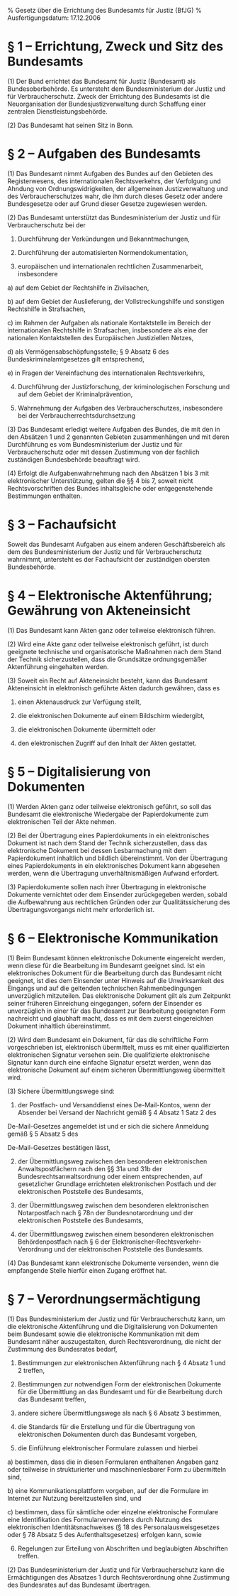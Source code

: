 % Gesetz über die Errichtung des Bundesamts für Justiz  (BfJG)
% Ausfertigungsdatum: 17.12.2006
 
# § 1 – Errichtung, Zweck und Sitz des Bundesamts

(1) Der Bund errichtet das Bundesamt für Justiz (Bundesamt) als Bundesoberbehörde. Es untersteht dem Bundesministerium der Justiz und für Verbraucherschutz. Zweck der Errichtung des Bundesamts ist die Neuorganisation der Bundesjustizverwaltung durch Schaffung einer zentralen Dienstleistungsbehörde.

(2) Das Bundesamt hat seinen Sitz in Bonn.

# § 2 – Aufgaben des Bundesamts

(1) Das Bundesamt nimmt Aufgaben des Bundes auf den Gebieten des Registerwesens, des internationalen Rechtsverkehrs, der Verfolgung und Ahndung von Ordnungswidrigkeiten, der allgemeinen Justizverwaltung und des Verbraucherschutzes wahr, die ihm durch dieses Gesetz oder andere Bundesgesetze oder auf Grund dieser Gesetze zugewiesen werden.

(2) Das Bundesamt unterstützt das Bundesministerium der Justiz und für Verbraucherschutz bei der

1. Durchführung der Verkündungen und Bekanntmachungen,

2. Durchführung der automatisierten Normendokumentation,

3. europäischen und internationalen rechtlichen Zusammenarbeit, insbesondere

a) auf dem Gebiet der Rechtshilfe in Zivilsachen,

b) auf dem Gebiet der Auslieferung, der Vollstreckungshilfe und sonstigen Rechtshilfe in Strafsachen,

c) im Rahmen der Aufgaben als nationale Kontaktstelle im Bereich der internationalen Rechtshilfe in Strafsachen, insbesondere als eine der nationalen Kontaktstellen des Europäischen Justiziellen Netzes,

d) als Vermögensabschöpfungsstelle; § 9 Absatz 6 des Bundeskriminalamtgesetzes gilt entsprechend,

e) in Fragen der Vereinfachung des internationalen Rechtsverkehrs,

4. Durchführung der Justizforschung, der kriminologischen Forschung und auf dem Gebiet der Kriminalprävention,

5. Wahrnehmung der Aufgaben des Verbraucherschutzes, insbesondere bei der Verbraucherrechtsdurchsetzung

(3) Das Bundesamt erledigt weitere Aufgaben des Bundes, die mit den in den Absätzen 1 und 2 genannten Gebieten zusammenhängen und mit deren Durchführung es vom Bundesministerium der Justiz und für Verbraucherschutz oder mit dessen Zustimmung von der fachlich zuständigen Bundesbehörde beauftragt wird.

(4) Erfolgt die Aufgabenwahrnehmung nach den Absätzen 1 bis 3 mit elektronischer Unterstützung, gelten die §§ 4 bis 7, soweit nicht Rechtsvorschriften des Bundes inhaltsgleiche oder entgegenstehende Bestimmungen enthalten.

# § 3 – Fachaufsicht

Soweit das Bundesamt Aufgaben aus einem anderen Geschäftsbereich als dem des Bundesministerium der Justiz und für Verbraucherschutz wahrnimmt, untersteht es der Fachaufsicht der zuständigen obersten Bundesbehörde.

# § 4 – Elektronische Aktenführung; Gewährung von Akteneinsicht

(1) Das Bundesamt kann Akten ganz oder teilweise elektronisch führen.

(2) Wird eine Akte ganz oder teilweise elektronisch geführt, ist durch geeignete technische und organisatorische Maßnahmen nach dem Stand der Technik sicherzustellen, dass die Grundsätze ordnungsgemäßer Aktenführung eingehalten werden.

(3) Soweit ein Recht auf Akteneinsicht besteht, kann das Bundesamt Akteneinsicht in elektronisch geführte Akten dadurch gewähren, dass es

1. einen Aktenausdruck zur Verfügung stellt,

2. die elektronischen Dokumente auf einem Bildschirm wiedergibt,

3. die elektronischen Dokumente übermittelt oder

4. den elektronischen Zugriff auf den Inhalt der Akten gestattet.

# § 5 – Digitalisierung von Dokumenten

(1) Werden Akten ganz oder teilweise elektronisch geführt, so soll das Bundesamt die elektronische Wiedergabe der Papierdokumente zum elektronischen Teil der Akte nehmen.

(2) Bei der Übertragung eines Papierdokuments in ein elektronisches Dokument ist nach dem Stand der Technik sicherzustellen, dass das elektronische Dokument bei dessen Lesbarmachung mit dem Papierdokument inhaltlich und bildlich übereinstimmt. Von der Übertragung eines Papierdokuments in ein elektronisches Dokument kann abgesehen werden, wenn die Übertragung unverhältnismäßigen Aufwand erfordert.

(3) Papierdokumente sollen nach ihrer Übertragung in elektronische Dokumente vernichtet oder dem Einsender zurückgegeben werden, sobald die Aufbewahrung aus rechtlichen Gründen oder zur Qualitätssicherung des Übertragungsvorgangs nicht mehr erforderlich ist.

# § 6 – Elektronische Kommunikation

(1) Beim Bundesamt können elektronische Dokumente eingereicht werden, wenn diese für die Bearbeitung im Bundesamt geeignet sind. Ist ein elektronisches Dokument für die Bearbeitung durch das Bundesamt nicht geeignet, ist dies dem Einsender unter Hinweis auf die Unwirksamkeit des Eingangs und auf die geltenden technischen Rahmenbedingungen unverzüglich mitzuteilen. Das elektronische Dokument gilt als zum Zeitpunkt seiner früheren Einreichung eingegangen, sofern der Einsender es unverzüglich in einer für das Bundesamt zur Bearbeitung geeigneten Form nachreicht und glaubhaft macht, dass es mit dem zuerst eingereichten Dokument inhaltlich übereinstimmt.

(2) Wird dem Bundesamt ein Dokument, für das die schriftliche Form vorgeschrieben ist, elektronisch übermittelt, muss es mit einer qualifizierten elektronischen Signatur versehen sein. Die qualifizierte elektronische Signatur kann durch eine einfache Signatur ersetzt werden, wenn das elektronische Dokument auf einem sicheren Übermittlungsweg übermittelt wird.

(3) Sichere Übermittlungswege sind:

1. der Postfach- und Versanddienst eines De-Mail-Kontos, wenn der Absender bei Versand der Nachricht gemäß § 4 Absatz 1 Satz 2 des

De-Mail-Gesetzes angemeldet ist und er sich die sichere Anmeldung gemäß § 5 Absatz 5 des

De-Mail-Gesetzes bestätigen lässt,

2. der Übermittlungsweg zwischen den besonderen elektronischen Anwaltspostfächern nach den §§ 31a und 31b der Bundesrechtsanwaltsordnung oder einem entsprechenden, auf gesetzlicher Grundlage errichteten elektronischen Postfach und der elektronischen Poststelle des Bundesamts,

3. der Übermittlungsweg zwischen dem besonderen elektronischen Notarpostfach nach § 78n der Bundesnotarordnung und der elektronischen Poststelle des Bundesamts,

4. der Übermittlungsweg zwischen einem besonderen elektronischen Behördenpostfach nach § 6 der Elektronischer-Rechtsverkehr-Verordnung und der elektronischen Poststelle des Bundesamts.

(4) Das Bundesamt kann elektronische Dokumente versenden, wenn die empfangende Stelle hierfür einen Zugang eröffnet hat.

# § 7 – Verordnungsermächtigung

(1) Das Bundesministerium der Justiz und für Verbraucherschutz kann, um die elektronische Aktenführung und die Digitalisierung von Dokumenten beim Bundesamt sowie die elektronische Kommunikation mit dem Bundesamt näher auszugestalten, durch Rechtsverordnung, die nicht der Zustimmung des Bundesrates bedarf,

1. Bestimmungen zur elektronischen Aktenführung nach § 4 Absatz 1 und 2 treffen,

2. Bestimmungen zur notwendigen Form der elektronischen Dokumente für die Übermittlung an das Bundesamt und für die Bearbeitung durch das Bundesamt treffen,

3. andere sichere Übermittlungswege als nach § 6 Absatz 3 bestimmen,

4. die Standards für die Erstellung und für die Übertragung von elektronischen Dokumenten durch das Bundesamt vorgeben,

5. die Einführung elektronischer Formulare zulassen und hierbei

a) bestimmen, dass die in diesen Formularen enthaltenen Angaben ganz oder teilweise in strukturierter und maschinenlesbarer Form zu übermitteln sind,

b) eine Kommunikationsplattform vorgeben, auf der die Formulare im Internet zur Nutzung bereitzustellen sind, und

c) bestimmen, dass für sämtliche oder einzelne elektronische Formulare eine Identifikation des Formularverwenders durch Nutzung des elektronischen Identitätsnachweises (§ 18 des Personalausweisgesetzes oder § 78 Absatz 5 des Aufenthaltsgesetzes) erfolgen kann, sowie

6. Regelungen zur Erteilung von Abschriften und beglaubigten Abschriften treffen.

(2) Das Bundesministerium der Justiz und für Verbraucherschutz kann die Ermächtigungen des Absatzes 1 durch Rechtsverordnung ohne Zustimmung des Bundesrates auf das Bundesamt übertragen.
